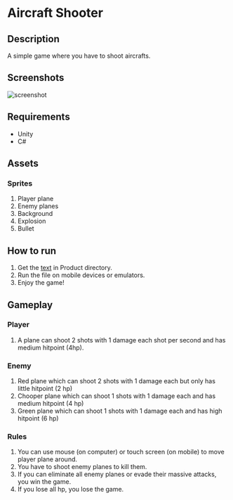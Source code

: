 # Aircraft Shooter

## Description

A simple game where you have to shoot aircrafts.

## Screenshots

![screenshot](https://github.com/coderschool/aircraft-shooter/blob/master/screenshot.png)

## Requirements

- Unity
- C#

## Assets

### Sprites

1. Player plane
2. Enemy planes
3. Background
4. Explosion
5. Bullet

## How to run

1. Get the [text](AircraftShooter.apk) in Product directory.
2. Run the file on mobile devices or emulators.
3. Enjoy the game!

## Gameplay

### Player

1. A plane can shoot 2 shots with 1 damage each shot per second and has medium hitpoint (4hp).

### Enemy

1. Red plane which can shoot 2 shots with 1 damage each but only has little hitpoint (2 hp)
2. Chooper plane which can shoot 1 shots with 1 damage each and has medium hitpoint (4 hp)
3. Green plane which can shoot 1 shots with 1 damage each and has high hitpoint (6 hp)

### Rules

1. You can use mouse (on computer) or touch screen (on mobile) to move player plane around.
2. You have to shoot enemy planes to kill them.
3. If you can eliminate all enemy planes or evade their massive attacks, you win the game.
4. If you lose all hp, you lose the game.
